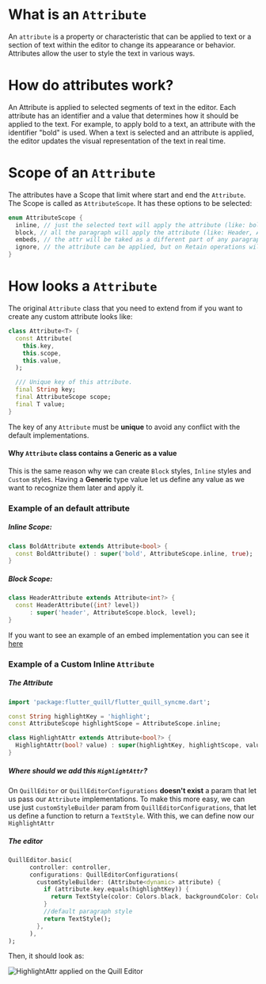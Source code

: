 # What is an `Attribute`

An `attribute` is a property or characteristic that can be applied to text or a section of text within the editor to
change its appearance or behavior.
Attributes allow the user to style the text in various ways.

# How do attributes work?

An Attribute is applied to selected segments of text in the editor. Each attribute has an identifier and a value that
determines how it should be applied to the text. For example, to apply bold to a text, an attribute with the
identifier "bold" is used. When a text is selected and an attribute is applied, the editor updates the visual
representation of the text in real time.

# Scope of an `Attribute`

The attributes have a Scope that limit where start and end the `Attribute`.
The Scope is called as `AttributeScope`.
It has these options to be selected:

```dart
enum AttributeScope {
  inline, // just the selected text will apply the attribute (like: bold, italic or strike)
  block, // all the paragraph will apply the attribute (like: Header, Alignment or CodeBlock)
  embeds, // the attr will be taked as a different part of any paragraph or line, working as a block (By now not works as an inline)
  ignore, // the attribute can be applied, but on Retain operations will be ignored
}
```

# How looks a `Attribute`

The original `Attribute` class that you need to extend from if you want to create any custom attribute looks like:

```dart
class Attribute<T> {
  const Attribute(
    this.key,
    this.scope,
    this.value,
  );

  /// Unique key of this attribute.
  final String key;
  final AttributeScope scope;
  final T value;
}
```

The key of any `Attribute` must be **unique** to avoid any conflict with the default implementations.

#### Why `Attribute` class contains a **Generic** as a value

This is the same reason why we can create `Block` styles, `Inline` styles and `Custom` styles. Having a **Generic** type
value let us define any value as we want to recognize them later and apply it.

### Example of an default attribute

##### Inline Scope:

```dart
class BoldAttribute extends Attribute<bool> {
  const BoldAttribute() : super('bold', AttributeScope.inline, true);
}
```

##### Block Scope:

```dart
class HeaderAttribute extends Attribute<int?> {
  const HeaderAttribute({int? level})
      : super('header', AttributeScope.block, level);
}
```

If you want to see an example of an embed implementation you can see
it [here](https://github.com/singerdmx/flutter-quill/blob/master/doc/custom_embed_blocks.md)

### Example of a Custom Inline `Attribute`

##### The Attribute

```dart
import 'package:flutter_quill/flutter_quill_syncme.dart';

const String highlightKey = 'highlight';
const AttributeScope highlightScope = AttributeScope.inline;

class HighlightAttr extends Attribute<bool?> {
  HighlightAttr(bool? value) : super(highlightKey, highlightScope, value);
}
```

##### Where should we add this `HighlightAttr`?

On `QuillEditor` or `QuillEditorConfigurations` **doesn't exist** a param that let us pass our `Attribute`
implementations. To make this more easy, we can use just `customStyleBuilder` param from `QuillEditorConfigurations`,
that let us define a function to return a `TextStyle`. With this, we can define now our `HighlightAttr`

##### The editor

```dart
QuillEditor.basic(
      controller: controller,
      configurations: QuillEditorConfigurations(
        customStyleBuilder: (Attribute<dynamic> attribute) {
          if (attribute.key.equals(highlightKey)) {
            return TextStyle(color: Colors.black, backgroundColor: Colors.yellow);
          }
          //default paragraph style
          return TextStyle();
        },
      ),
);
```

Then, it should look as:

![HighlightAttr applied on the Quill Editor](https://github.com/user-attachments/assets/89c7bda5-f0de-4832-bcaa-8e0ccbe9be18)

